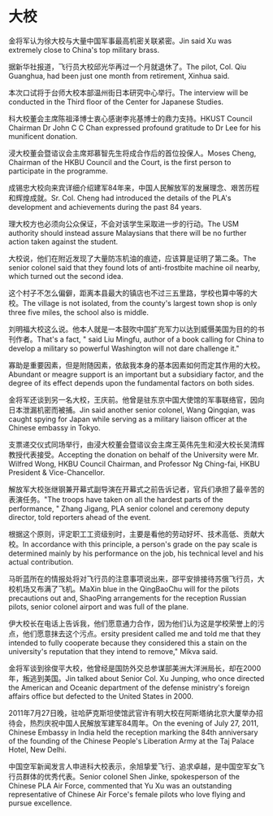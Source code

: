 # 大校

<p><span class="chinese">金将军认为徐大校与大量中国军事最高机密关联紧密。</span><span class="english">Jin said Xu was extremely close to China's top military brass.</span></p>

<p><span class="chinese">据新华社报道，飞行员大校邱光华再过一个月就退休了。</span><span class="english">The pilot, Col. Qiu Guanghua, had been just one month from retirement, Xinhua said.</span></p>

<p><span class="chinese">本次口试将于台师大校本部温州街日本研究中心举行。</span><span class="english">The interview will be conducted in the Third floor of the Center for Japanese Studies.</span></p>

<p><span class="chinese">科大校董会主席陈祖泽博士衷心感谢李兆基博士的鼎力支持。</span><span class="english">HKUST Council Chairman Dr John C C Chan expressed profound gratitude to Dr Lee for his munificent donation.</span></p>

<p><span class="chinese">浸大校董会暨谘议会主席郑慕智先生将成合作后的首位投保人。</span><span class="english">Moses Cheng, Chairman of the HKBU Council and the Court, is the first person to participate in the programme.</span></p>

<p><span class="chinese">成锡忠大校向来宾详细介绍建军84年来，中国人民解放军的发展理念、艰苦历程和辉煌成就。</span><span class="english">Sr. Col. Cheng had introduced the details of the PLA's development and achievements during the past 84 years.</span></p>

<p><span class="chinese">理大校方也必须向公众保证，不会对该学生采取进一步的行动。</span><span class="english">The USM authority should instead assure Malaysians that there will be no further action taken against the student.</span></p>

<p><span class="chinese">大校说，他们在附近发现了大量防冻机油的痕迹，应该算是证明了第二条。</span><span class="english">The senior colonel said that they found lots of anti-frostbite machine oil nearby, which turned out the second idea.</span></p>

<p><span class="chinese">这个村子不怎么偏僻，距离本县最大的镇店也不过三五里路，学校也算中等的大校。</span><span class="english">The village is not isolated, from the county's largest town shop is only three five miles, the school also is middle.</span></p>

<p><span class="chinese">刘明福大校这么说。他本人就是一本鼓吹中国扩充军力以达到威慑美国为目的的书刊作者。</span><span class="english">That's a fact, " said Liu Mingfu, author of a book calling for China to develop a military so powerful Washington will not dare challenge it."</span></p>

<p><span class="chinese">寡助是重要因素，但是附随因素，依敌我本身的基本因素如何而定其作用的大校。</span><span class="english">Abundant or meagre support is an important but a subsidiary factor, and the degree of its effect depends upon the fundamental factors on both sides.</span></p>

<p><span class="chinese">金将军还谈到另一名大校，王庆前。他曾是驻东京中国大使馆的军事联络官，因向日本泄漏机密而被捕。</span><span class="english">Jin said another senior colonel, Wang Qingqian, was caught spying for Japan while serving as a military liaison officer at the Chinese embassy in Tokyo.</span></p>

<p><span class="chinese">支票递交仪式同场举行，由浸大校董会暨谘议会主席王英伟先生和浸大校长吴清辉教授代表接受。</span><span class="english">Accepting the donation on behalf of the University were Mr. Wilfred Wong, HKBU Council Chairman, and Professor Ng Ching-fai, HKBU President & Vice-Chancellor.</span></p>

<p><span class="chinese">解放军大校张继钢兼开幕式副导演在开幕式之前告诉记者，官兵们承担了最辛苦的表演任务。</span><span class="english">"The troops have taken on all the hardest parts of the performance, " Zhang Jigang, PLA senior colonel and ceremony deputy director, told reporters ahead of the event.</span></p>

<p><span class="chinese">根据这个原则，评定职工工资级别时，主要是看他的劳动好坏、技术高低、贡献大校。</span><span class="english">In accordance with this principle, a person's grade on the pay scale is determined mainly by his performance on the job, his technical level and his actual contribution.</span></p>

<p><span class="chinese">马昕蓝所在的情报处将对飞行员的注意事项说出来，邵平安排接待苏俄飞行员，大校机场又布满了飞机。</span><span class="english">MaXin blue in the QingBaoChu will for the pilots precautions out and, ShaoPing arrangements for the reception Russian pilots, senior colonel airport and was full of the plane.</span></p>

<p><span class="chinese">伊大校长在电话上告诉我，他们愿意通力合作，因为他们认为这是学校荣誉上的污点，他们愿意抹去这个污点。</span><span class="english">ersity president called me and told me that they intended to fully cooperate because they considered this a stain on the university's reputation that they intend to remove," Mikva said.</span></p>

<p><span class="chinese">金将军谈到徐俊平大校，他曾经是国防外交总参谋部美洲大洋洲局长，却在2000年，叛逃到美国。</span><span class="english">Jin talked about Senior Col. Xu Junping, who once directed the American and Oceanic department of the defense ministry's foreign affairs office but defected to the United States in 2000.</span></p>

<p><span class="chinese">2011年7月27日晚，驻哈萨克斯坦使馆武官许有明大校在阿斯塔纳北京大厦举办招待会，热烈庆祝中国人民解放军建军84周年。</span><span class="english">On the evening of July 27, 2011, Chinese Embassy in India held the reception marking the 84th anniversary of the founding of the Chinese People's Liberation Army at the Taj Palace Hotel, New Delhi.</span></p>

<p><span class="chinese">中国空军新闻发言人申进科大校表示，余旭挚爱飞行、追求卓越，是中国空军女飞行员群体的优秀代表。</span><span class="english">Senior colonel Shen Jinke, spokesperson of the Chinese PLA Air Force, commented that Yu Xu was an outstanding representative of Chinese Air Force's female pilots who love flying and pursue excellence.</span></p>

